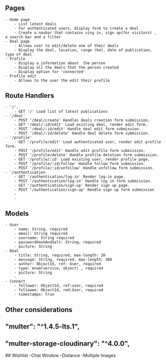 ## Pages
    - Home page
        - List latest deals
        - For authenticated users, display form to create a deal 
        - Create a navbar that contains sing in, sign up(for visitors) ,  a search bar and a filter 
    - Deal page
        - Allows user to edit/delete one of their deals
        - Display the deal, location, range (km), date of publication, type of deal
    - Profile
        - Display a information about  the person
        - Display all the deals that the person created
        - Display option for 'connected'
    - Profile edit
        - Allows to the user the edit their profile
## Route Handlers
    - '/'.
        - GET '/' Load list of latest publications
    - '/deal'
        - POST '/deal/create' Handles deals creation form submission.
        - GET '/deal/:id/edit' Load existing deal, render edit form.
        - POST '/deal/:id/edit' Handle deal edit form submission.
        - POST '/deal/:id/delete' Handle deal delete form submission.
    - '/profile'
        - GET '/profile/edit' Load authenticated user, render edit profile form.
        - POST '/profile/edit' Handle edit profile form submission.
        - POST '/profile/delete' Handle profile deletion form submission.
        - GET '/profile/:id' Load existing user, render profile page.
        - POST '/profile/:id/follow' Handle follow form submission.
        - POST '/profile/:id/unfollow' Handle unfollow form submission.
    - '/authentication
        - GET '/authentication/log-in' Render log-in page.
        - POST '/authentication/log-in' Handle log in form submission.
        - GET '/authentication/sign-up' Render sign up page. 
        - POST '/authentication/sign-up' Handle sign up form submission
        - 
        - 
## Models
    - User
        - name: String, required
        - email: String required
        - username: String required
        - passwordHashAndSalt: String, required
        - picture: String
    - Deal
        - title: String, required, max-length: 20
        - message: String, required, max-length: 300
        - author: ObjectId, ref: User, required
        - type: enum(service, object) , required
        - picture: String
        - 
    - Connect
        - follower: ObjectId, ref:user, required
        - followee: ObjectId, red:User, required
        - timestamps: true
## Other considerations
## "multer": "^1.4.5-lts.1",
## "multer-storage-cloudinary": "^4.0.0",
## Wishlist
    -Chat Window
    -Distance
    -Multiple Images
